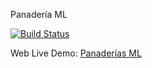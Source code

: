 Panadería ML

[![Build Status](https://github.com/danielperez9430/panaderia/workflows/CD/badge.svg)]((https://github.com/danielperez9430/panaderia/actions))

Web Live Demo: [Panaderías ML](https://danielperez9430.github.io/panaderia/)
